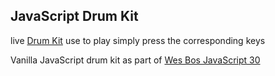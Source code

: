 ## JavaScript Drum Kit

live [Drum Kit](https://typhaneybdev.github.io/JavaScript30-DrumKit/) use to play simply press the corresponding keys

Vanilla JavaScript drum kit as part of [Wes Bos JavaScript 30](https://javascript30.com/)
